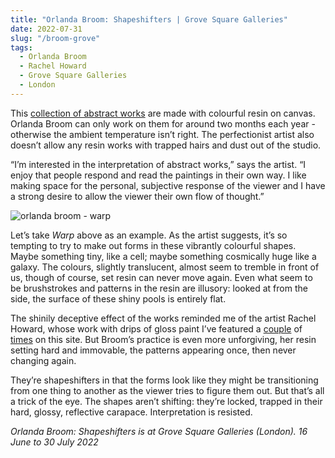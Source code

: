 ```yaml
---
title: "Orlanda Broom: Shapeshifters | Grove Square Galleries"
date: 2022-07-31
slug: "/broom-grove"
tags:
  - Orlanda Broom
  - Rachel Howard
  - Grove Square Galleries
  - London
---
```


This [collection of abstract works](https://www.grovesquaregalleries.com/exhibitions/shapeshifters/) are made with colourful resin on canvas. Orlanda Broom can only work on them for around two months each year - otherwise the ambient temperature isn’t right. The perfectionist artist also doesn’t allow any resin works with trapped hairs and dust out of the studio.

“I’m interested in the interpretation of abstract works,” says the artist. “I enjoy that people respond and read the paintings in their own way. I like making space for the personal, subjective response of the viewer and I have a strong desire to allow the viewer their own flow of thought.”

![orlanda broom - warp](/broom-grove-1.jpeg)

Let’s take *Warp* above as an example. As the artist suggests, it’s so tempting to try to make out forms in these vibrantly colourful shapes. Maybe something tiny, like a cell; maybe something cosmically huge like a galaxy. The colours, slightly translucent, almost seem to tremble in front of us, though of course, set resin can never move again. Even what seem to be brushstrokes and patterns in the resin are illusory: looked at from the side, the surface of these shiny pools is entirely flat.

The shinily deceptive effect of the works reminded me of the artist Rachel Howard, whose work with drips of gloss paint I’ve featured a [couple](/howard-newport) of [times](/howard-lee) on this site. But Broom’s practice is even more unforgiving, her resin setting hard and immovable, the patterns appearing once, then never changing again.

They’re shapeshifters in that the forms look like they might be transitioning from one thing to another as the viewer tries to figure them out. But that’s all a trick of the eye. The shapes aren’t shifting: they’re locked, trapped in their hard, glossy, reflective carapace. Interpretation is resisted.

*Orlanda Broom: Shapeshifters is at Grove Square Galleries (London). 16 June to 30 July 2022*
